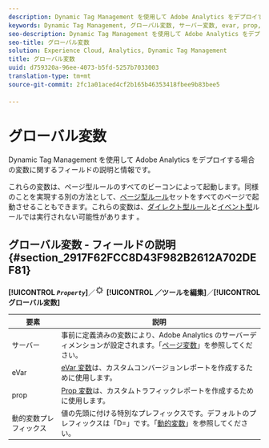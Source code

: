 ```yaml
---
description: Dynamic Tag Management を使用して Adobe Analytics をデプロイする場合の変数に関するフィールドの説明と情報です。
keywords: Dynamic Tag Management, グローバル変数, サーバー変数, evar, prop, 動的変数プレフィックス, 動的変数
seo-description: Dynamic Tag Management を使用して Adobe Analytics をデプロイする場合の変数に関するフィールドの説明と情報です。
seo-title: グローバル変数
solution: Experience Cloud, Analytics, Dynamic Tag Management
title: グローバル変数
uuid: d759320a-96ee-4073-b5fd-5257b7033003
translation-type: tm+mt
source-git-commit: 2fc1a01aced4cf2b165b46353418fbee9b83bee5

---
```



# グローバル変数

Dynamic Tag Management を使用して Adobe Analytics をデプロイする場合の変数に関するフィールドの説明と情報です。

これらの変数は、ページ型ルールのすべてのビーコンによって起動します。同様のことを実現する別の方法として、[ページ型ルール](/help/implement/c-implement-with-dtm/c-rules/t-rules-page-conditions.md)セットをすべてのページで起動させることもできます。これらの変数は、[ダイレクト型ルール](/help/implement/c-implement-with-dtm/c-rules/t-rules-direct-conditions.md)と[イベント型](/help/implement/c-implement-with-dtm/c-rules/t-rules-event-conditions.md)ルールでは実行されない可能性があります 。

## グローバル変数 - フィールドの説明 {#section_2917F62FCC8D43F982B2612A702DEF81}

**[!UICONTROL *`Property`*]**／![](assets/settings_gear.png) **[!UICONTROL ／ツールを編集]**／**[!UICONTROL グローバル変数]**

| 要素 | 説明 |
|--- |--- |
| サーバー | 事前に定義済みの変数により、Adobe Analytics のサーバーディメンションが設定されます。「[ページ変数](/help/implement/js-implementation/c-variables/page-variables.md)」を参照してください。 |
| eVar | [eVar 変数](/help/implement/js-implementation/c-variables/page-variables.md)は、カスタムコンバージョンレポートを作成するために使用します。 |
| prop | [Prop 変数](/help/implement/js-implementation/c-variables/page-variables.md)は、カスタムトラフィックレポートを作成するために使用します。 |
| 動的変数プレフィックス | 値の先頭に付ける特別なプレフィックスです。デフォルトのプレフィックスは「D=」です。「[動的変数](/help/implement/js-implementation/c-variables/dynvars-overview.md)」を参照してください。 |
